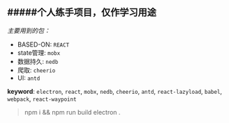 #####个人练手项目，仅作学习用途
----

_主要用到的包：_
- BASED-ON: `REACT`
- state管理: `mobx`
- 数据持久: `nedb`
- 爬取: `cheerio`
- UI: `antd`

**keyword**: `electron`, `react`, `mobx`, `nedb`, `cheerio`, `antd`, `react-lazyload`, `babel`, `webpack`, `react-waypoint`

>npm i && npm run build
>electron .
